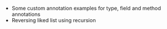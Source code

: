 - Some custom annotation examples for type, field and method annotations
- Reversing liked list using recursion